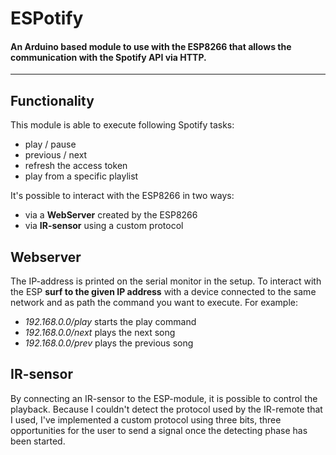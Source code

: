 # ESPotify
#### An Arduino based module to use with the ESP8266 that allows the communication with the Spotify API via HTTP.
------------------------------------------
## Functionality
This module is able to execute following Spotify tasks:
- play / pause
- previous / next
- refresh the access token
- play from a specific playlist

It's possible to interact with the ESP8266 in two ways:
- via a __WebServer__ created by the ESP8266
- via __IR-sensor__ using a custom protocol

## Webserver
The IP-address is printed on the serial monitor in the setup. To interact with the ESP __surf to the given IP address__ with a device connected to the same network and as path the command you want to execute. 
For example: 
  - _192.168.0.0/play_ starts the play command
  - _192.168.0.0/next_ plays the next song
  - _192.168.0.0/prev_ plays the previous song
  
## IR-sensor
By connecting an IR-sensor to the ESP-module, it is possible to control the playback. Because I couldn't detect the protocol used by the IR-remote that I used, I've implemented a custom protocol using three bits, three opportunities for the user to send a signal once the detecting phase has been started. 
